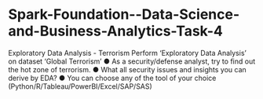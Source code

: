 # Spark-Foundation--Data-Science-and-Business-Analytics-Task-4
Exploratory Data Analysis - Terrorism
Perform ‘Exploratory Data Analysis’ on dataset ‘Global Terrorism’ 
● As a security/defense analyst, try to find out the hot zone of terrorism. 
● What all security issues and insights you can derive by EDA? 
● You can choose any of the tool of your choice 
(Python/R/Tableau/PowerBI/Excel/SAP/SAS) 
